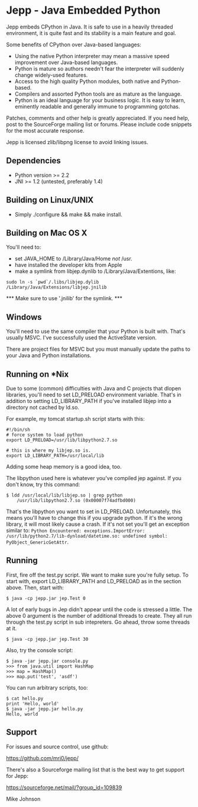 Jepp - Java Embedded Python
===========================

Jepp embeds CPython in Java. It is safe to use in a heavily threaded
environment, it is quite fast and its stability is a main feature and
goal.

Some benefits of CPython over Java-based languages:

* Using the native Python interpreter may mean a massive speed improvement over Java-based languages.
* Python is mature so authors needn't fear the interpreter will suddenly change widely-used features.
* Access to the high quality Python modules, both native and Python-based.
* Compilers and assorted Python tools are as mature as the language.
* Python is an ideal language for your business logic. It is easy to learn, eminently readable and generally immune to programming gotchas.

Patches, comments and other help is greatly appreciated. If you need
help, post to the SourceForge mailing list or forums. Please include
code snippets for the most accurate response.

Jepp is licensed zlib/libpng license to avoid linking issues.

Dependencies
------------
* Python version >= 2.2
* JNI >= 1.2 (untested, preferably 1.4)

Building on Linux/UNIX
----------------------
* Simply ./configure && make && make install.

Building on Mac OS X
--------------------
You'll need to:

* set JAVA_HOME to /Library/Java/Home *not* /usr.
* have installed the developer kits from Apple
* make a symlink from libjep.dynlib to /Library/Java/Extentions, like:

``sudo ln -s `pwd`/.libs/libjep.dylib /Library/Java/Extensions/libjep.jnilib``

*** Make sure to use '.jnilib' for the symlink. ***

Windows
-------
You'll need to use the same compiler that your Python is built with. That's usually MSVC. I've successfully used the ActiveState version.

There are project files for MSVC but you must manually update the paths to your Java and Python installations.

Running on *Nix
---------------
Due to some (common) difficulties with Java and C projects
that dlopen libraries, you'll need to set LD_PRELOAD environment
variable. That's in addition to setting LD_LIBRARY_PATH if you've
installed libjep into a directory not cached by ld.so.

For example, my tomcat startup.sh script starts with this:

    #!/bin/sh
    # force system to load python
    export LD_PRELOAD=/usr/lib/libpython2.7.so
    
    # this is where my libjep.so is.
    export LD_LIBRARY_PATH=/usr/local/lib

Adding some heap memory is a good idea, too.

The libpython used here is whatever you've compiled jep against. If
you don't know, try this command:

    $ ldd /usr/local/lib/libjep.so | grep python
        /usr/lib/libpython2.7.so (0x00007f74adfbd000)

That's the libpython you want to set in LD_PRELOAD. Unfortunately,
this means you'll have to change this if you upgrade python. If it's
the wrong library, it will most likely cause a crash. If it's not set
you'll get an exception similar to: `Python Encountered:
exceptions.ImportError: /usr/lib/python2.7/lib-dynload/datetime.so:
undefined symbol: PyObject_GenericGetAttr`.

Running
-------

First, fire off the test.py script. We want to make sure you're fully
setup. To start with, export LD_LIBRARY_PATH and LD_PRELOAD as in the
section above. Then, start with:

    $ java -cp jepp.jar jep.Test 0

A lot of early bugs in Jep didn't appear until the code is stressed a
little. The above 0 argument is the number of additional threads to
create. They all run through the test.py script in sub intepreters. Go
ahead, throw some threads at it.

    $ java -cp jepp.jar jep.Test 30

Also, try the console script:

    $ java -jar jepp.jar console.py
    >>> from java.util import HashMap
    >>> map = HashMap()
    >>> map.put('test', 'asdf')

You can run arbitrary scripts, too:

    $ cat hello.py 
    print 'Hello, world'
    $ java -jar jepp.jar hello.py 
    Hello, world

Support
-------

For issues and source control, use github:

https://github.com/mrj0/jepp/

There's also a Sourceforge mailing list that is the best way to get support for Jepp:

https://sourceforge.net/mail/?group_id=109839


Mike Johnson

